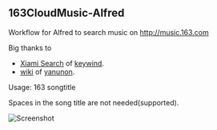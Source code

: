 ## 163CloudMusic-Alfred

Workflow for Alfred to search music on http://music.163.com

Big thanks to
* [Xiami Search](https://github.com/keywind/AlfredXiami) of [keywind](https://github.com/keywind/).
* [wiki](https://github.com/yanunon/NeteaseCloudMusic/wiki/%E7%BD%91%E6%98%93%E4%BA%91%E9%9F%B3%E4%B9%90API%E5%88%86%E6%9E%90) of [yanunon](https://github.com/yanunon).

Usage:
163 songtitle

Spaces in the song title are not needed(supported).

![Screenshot](../blob/master/screenshot.png?raw=true)
